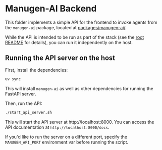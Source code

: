# Manugen-AI Backend

This folder implements a simple API for the frontend to invoke agents from the `manugen-ai` package, located at [packages/manugen-ai/](../packages/manugen-ai).

While the API is intended to be run as part of the stack (see the [root README](../README.md) for details), you can run it independently on the host.

## Running the API server on the host

First, install the dependencies:

```bash
uv sync
```

This will install `manugen-ai` as well as other dependencies for running the FastAPI server.

Then, run the API:

```bash
./start_api_server.sh
```

This will start the API server at http://localhost:8000. You can access the API documentation at `http://localhost:8000/docs`.

If you'd like to run the server on a different port, specify the `MANUGEN_API_PORT` environment var before running the script.
